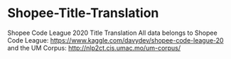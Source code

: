 # Shopee-Title-Translation
 Shopee Code League 2020 Title Translation 
 All data belongs to Shopee Code League: https://www.kaggle.com/davydev/shopee-code-league-20 and the UM Corpus: http://nlp2ct.cis.umac.mo/um-corpus/
